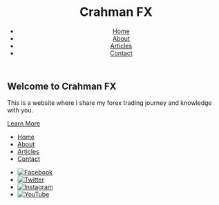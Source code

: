 <!DOCTYPE html>
<html lang="en">
<head>
    <meta charset="UTF-8">
    <meta name="viewport" content="width=device-width, initial-scale=1.0">
    <meta http-equiv="X-UA-Compatible" content="ie=edge">
    <title>Crahman FX - Home</title>
    <!-- Link to the CSS file -->
    <link rel="stylesheet" href="style.css">
</head>
<body>
    <!-- Header with the website name and a menu -->
    <header>
        <div class="container">
            <h1 class="logo">Crahman FX</h1>
            <nav class="menu">
                <ul>
                    <li><a href="index.html" class="active">Home</a></li>
                    <li><a href="about.html">About</a></li>
                    <li><a href="articles.html">Articles</a></li>
                    <li><a href="contact.html">Contact</a></li>
                </ul>
            </nav>
        </div>
    </header>
    <!-- Banner with a welcome message and a call to action button -->
    <section class="banner">
        <div class="container">
            <h2 style="color:paleblue">Welcome to Crahman FX</h2>
            <p>This is a website where I share my forex trading journey and knowledge with you.</p>
            <a href="about.html" class="btn">Learn More</a>
        </div>
    </section>
    <!-- Footer with some links and social media icons -->
    <footer>
        <div class="container">
            <div class="links">
                <ul>
                    <li><a href="index.html">Home</a></li>
                    <li><a href="about.html">About</a></li>
                    <li><a href="articles.html">Articles</a></li>
                    <li><a href="contact.html">Contact</a></li>
                </ul>
            </div>
            <div class="social">
                <ul>
                    <li><a href="#"><img src="facebook.png" alt="Facebook"></a></li>
                    <li><a href="#"><img src="twitter.png" alt="Twitter"></a></li>
                    <li><a href="#"><img src="instagram.png" alt="Instagram"></a></li>
                    <li><a href="#"><img src="youtube.png" alt="YouTube"></a></li>
                </ul>
            </div>
        </div>
    </footer>
    <!-- Link to the JavaScript file -->
    <script src="script.js"></script>
</body>
</html>

